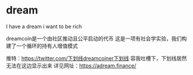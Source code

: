 # dream

I have a dream    i want to be rich

dreamcoin是一个由社区推动且公平启动的代币
这是一项有社会学实验，我们构建了一个循环的持有人增值模式



推特：https://twitter.com/下划线dreamcoiner下划线     容我吐槽下，下划线居然无法在这边显示出来
详见网址：https://adream.finance/
